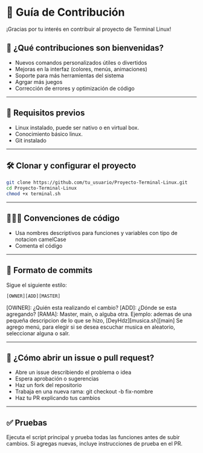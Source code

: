 # 🙌 Guía de Contribución

¡Gracias por tu interés en contribuir al proyecto de Terminal Linux!

## 🎁 ¿Qué contribuciones son bienvenidas?

- Nuevos comandos personalizados útiles o divertidos
- Mejoras en la interfaz (colores, menús, animaciones)
- Soporte para más herramientas del sistema
- Agrgar más juegos
- Corrección de errores y optimización de código
---
## 🧰 Requisitos previos
- Linux instalado, puede ser nativo o en virtual box.
- Conocimiento básico linux.
- Git instalado
---
## 🛠️ Clonar y configurar el proyecto

```bash
git clone https://github.com/tu_usuario/Proyecto-Terminal-Linux.git
cd Proyecto-Terminal-Linux
chmod +x terminal.sh
```
---

## 👩🏻‍💻 Convenciones de código

- Usa nombres descriptivos para funciones y variables con tipo de notacion camelCase
- Comenta el código 
---

## 📝 Formato de commits
Sigue el siguiente estilo:

```bash
[OWNER][ADD][MASTER]
```

[OWNER]: ¿Quién esta realizando el cambio?
[ADD]: ¿Dónde se esta agregando?
[RAMA]: Master, main, o alguba otra.
Ejemplo:
ademas de una pequeña descripcion de lo que se hizo,
[DeyHdz][musica.sh][main] Se agrego menú, para elegir si se desea escuchar musica en aleatorio, seleccionar alguna o salr.

---
## 🐛 ¿Cómo abrir un issue o pull request?
- Abre un issue describiendo el problema o idea
- Espera aprobación o sugerencias
- Haz un fork del repositorio
- Trabaja en una nueva rama: git checkout -b fix-nombre
- Haz tu PR explicando tus cambios

---
## ✅ Pruebas
Ejecuta el script principal y prueba todas las funciones antes de subir cambios. Si agregas nuevas, incluye instrucciones de prueba en el PR.
